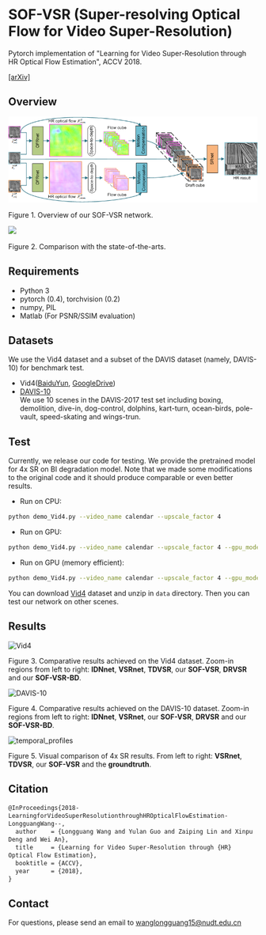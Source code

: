 # SOF-VSR (Super-resolving Optical Flow for Video Super-Resolution)
Pytorch implementation of "Learning for Video Super-Resolution through HR Optical Flow Estimation", ACCV 2018.

[[arXiv]](http://arxiv.org/abs/1809.08573)

## Overview
![overview](./Figs/overview.png)

Figure 1. Overview of our SOF-VSR network.

<img width="500" src="https://github.com/LongguangWang/SOF-VSR/blob/master/Figs/temporal_profiles.png"/></div>

Figure 2. Comparison with the state-of-the-arts.

## Requirements
- Python 3
- pytorch (0.4), torchvision (0.2)
- numpy, PIL
- Matlab (For PSNR/SSIM evaluation)

## Datasets
We use the Vid4 dataset and a subset of the DAVIS dataset (namely, DAVIS-10) for benchmark test.
- Vid4([BaiduYun](https://pan.baidu.com/s/1q947P3mvPaOjTZ5f1kXoTg), [GoogleDrive](https://drive.google.com/file/d/1ayb41qjur19Qq04kQewMHE5U2t-Sbwdw/view?usp=sharing))
- [DAVIS-10](https://davischallenge.org/)  
We use 10 scenes in the DAVIS-2017 test set including boxing, demolition, dive-in, dog-control, dolphins, kart-turn, ocean-birds, pole-vault, speed-skating and wings-trun.

## Test
Currently, we release our code for testing. We provide the pretrained model for 4x SR on BI degradation model. Note that we made some modifications to the original code and it should produce comparable or even better results.

- Run on CPU:
```bash
python demo_Vid4.py --video_name calendar --upscale_factor 4
```

- Run on GPU:
```bash
python demo_Vid4.py --video_name calendar --upscale_factor 4 --gpu_mode True
```

- Run on GPU (memory efficient):
```bash
python demo_Vid4.py --video_name calendar --upscale_factor 4 --gpu_mode True --chop_forward True
```

You can download [Vid4](https://pan.baidu.com/s/1q947P3mvPaOjTZ5f1kXoTg) dataset and unzip in `data` directory. Then you can test our network on other scenes.
## Results
![Vid4](./Figs/results_Vid4.png)

Figure 3. Comparative results achieved on the Vid4 dataset. Zoom-in regions from left to right: **IDNnet**, **VSRnet**, **TDVSR**, our **SOF-VSR**, **DRVSR** and our **SOF-VSR-BD**. 

![DAVIS-10](./Figs/results_DAVIS.png)

Figure 4. Comparative results achieved on the DAVIS-10 dataset. Zoom-in regions from left to right: **IDNnet**, **VSRnet**, our **SOF-VSR**, **DRVSR** and our **SOF-VSR-BD**. 

![temporal_profiles](./Figs/temporal_profiles.gif)

Figure 5. Visual comparison of 4x SR results. From left to right: **VSRnet**, **TDVSR**, our **SOF-VSR** and the **groundtruth**.

## Citation
```
@InProceedings{2018-LearningforVideoSuperResolutionthroughHROpticalFlowEstimation-LongguangWang--,
  author    = {Longguang Wang and Yulan Guo and Zaiping Lin and Xinpu Deng and Wei An},
  title     = {Learning for Video Super-Resolution through {HR} Optical Flow Estimation},
  booktitle = {ACCV},
  year      = {2018},
}
```
## Contact
For questions, please send an email to wanglongguang15@nudt.edu.cn

